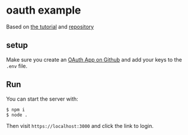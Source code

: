 # oauth example

Based on [the tutorial](https://www.youtube.com/watch?v=PdFdd4N6LtI) and [repository](https://github.com/danba340/oauth-github-example)

## setup

Make sure you create an [OAuth App on Github](https://github.com/settings/developers) and add your keys to the `.env` file.

## Run

You can start the server with:

```
$ npm i
$ node .
```

Then visit `https://localhost:3000` and click the link to login.